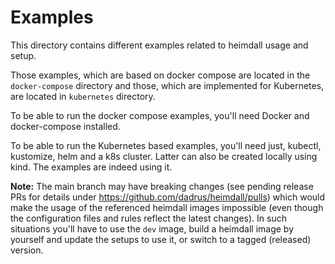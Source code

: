 # Examples

This directory contains different examples related to heimdall usage and setup.

Those examples, which are based on docker compose are located in the `docker-compose` directory and those, which are implemented for Kubernetes, are located in `kubernetes` directory.

To be able to run the docker compose examples, you'll need Docker and docker-compose installed.

To be able to run the Kubernetes based examples, you'll need just, kubectl, kustomize, helm and a k8s cluster. Latter can also be created locally using kind. The examples are indeed using it.

**Note:** The main branch may have breaking changes (see pending release PRs for details under https://github.com/dadrus/heimdall/pulls) which would make the usage of the referenced heimdall images impossible (even though the configuration files and rules reflect the latest changes). In such situations you'll have to use the `dev` image, build a heimdall image by yourself and update the setups to use it, or switch to a tagged (released) version.